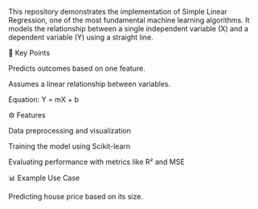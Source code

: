 This repository demonstrates the implementation of Simple Linear Regression, one of the most fundamental machine learning algorithms. It models the relationship between a single independent variable (X) and a dependent variable (Y) using a straight line.

📌 Key Points

Predicts outcomes based on one feature.

Assumes a linear relationship between variables.

Equation: Y = mX + b

⚙️ Features

Data preprocessing and visualization

Training the model using Scikit-learn

Evaluating performance with metrics like R² and MSE

📊 Example Use Case

Predicting house price based on its size.
